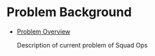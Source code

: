 # Problem Background

- [Problem Overview](ProblemOverview.md)

    Description of current problem of Squad Ops
    

